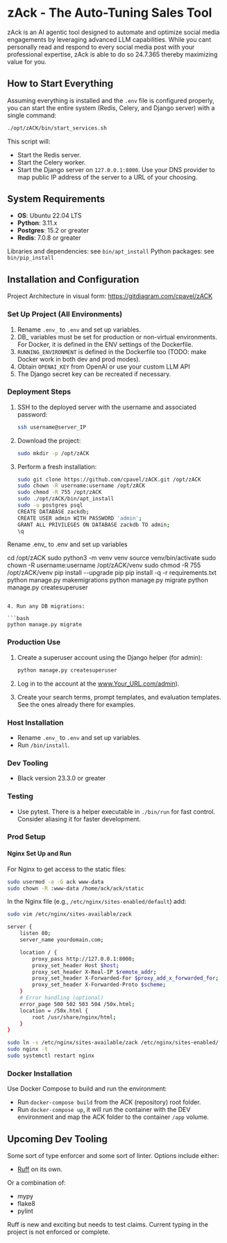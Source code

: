 # zAck - The Auto-Tuning Sales Tool

zAck is an AI agentic tool designed to automate and optimize social media engagements  by leveraging advanced LLM capabilities. While you cant personally read and respond to every social media post with your professional expertise, zAck is able to do so 24.7.365 thereby maximizing value for you.

## How to Start Everything

Assuming everything is installed and the `.env` file is configured properly, you can start the entire system (Redis, Celery, and Django server) with a single command:

```bash
./opt/zACK/bin/start_services.sh
```

This script will:
- Start the Redis server.
- Start the Celery worker.
- Start the Django server on `127.0.0.1:8000`. Use your DNS provider to map public IP address of the server to a URL of your choosing.

## System Requirements

- **OS**: Ubuntu 22.04 LTS
- **Python**: 3.11.x
- **Postgres**: 15.2 or greater
- **Redis**: 7.0.8 or greater

Libraries and dependencies: see `bin/apt_install`
Python packages: see `bin/pip_install`

## Installation and Configuration
Project Architecture in visual form: https://gitdiagram.com/cpavel/zACK

### Set Up Project (All Environments)

1. Rename `.env_` to `.env` and set up variables.
2. DB_ variables must be set for production or non-virtual environments. For Docker, it is defined in the ENV settings of the Dockerfile.
3. `RUNNING_ENVIRONMENT` is defined in the Dockerfile too (TODO: make Docker work in both dev and prod modes).
4. Obtain `OPENAI_KEY` from OpenAI or use your custom LLM API
5. The Django secret key can be recreated if necessary.

### Deployment Steps

1. SSH to the deployed server with the username and associated password:

   ```bash
   ssh username@server_IP
   ```

2. Download the project:

   ```bash
   sudo mkdir -p /opt/zACK
   ```

3. Perform a fresh installation:

   ```bash
   sudo git clone https://github.com/cpavel/zACK.git /opt/zACK
   sudo chown -R username:username /opt/zACK
   sudo chmod -R 755 /opt/zACK
   sudo ./opt/zACK/bin/apt_install
   sudo -u postgres psql
   CREATE DATABASE zackdb;
   CREATE USER admin WITH PASSWORD 'admin';
   GRANT ALL PRIVILEGES ON DATABASE zackdb TO admin;
   \q

Rename .env_ to .env and set up variables

   cd /opt/zACK
   sudo python3 -m venv venv
   source venv/bin/activate
   sudo chown -R username:username /opt/zACK/venv
   sudo chmod -R 755 /opt/zACK/venv
   pip install --upgrade pip
   pip install -q -r requirements.txt
   python manage.py makemigrations
   python manage.py migrate
   python manage.py createsuperuser
   ```

4. Run any DB migrations:

   ```bash
   python manage.py migrate
   ```

### Production Use

1. Create a superuser account using the Django helper (for admin):

   ```bash
   python manage.py createsuperuser
   ```

2. Log in to the account at the www.Your_URL.com/admin).
3. Create your search terms, prompt templates, and evaluation templates. See the ones already there for examples.

### Host Installation

- Rename `.env_` to `.env` and set up variables.
- Run `/bin/install`.

### Dev Tooling

- Black version 23.3.0 or greater

### Testing

- Use pytest. There is a helper executable in `./bin/run` for fast control. Consider aliasing it for faster development.

### Prod Setup

#### Nginx Set Up and Run

For Nginx to get access to the static files:

```bash
sudo usermod -a -G ack www-data
sudo chown -R :www-data /home/ack/ack/static
```

In the Nginx file (e.g., `/etc/nginx/sites-enabled/default`) add:

```bash
sudo vim /etc/nginx/sites-available/zack

server {
    listen 80;
    server_name yourdomain.com;

    location / {
        proxy_pass http://127.0.0.1:8000;
        proxy_set_header Host $host;
        proxy_set_header X-Real-IP $remote_addr;
        proxy_set_header X-Forwarded-For $proxy_add_x_forwarded_for;
        proxy_set_header X-Forwarded-Proto $scheme;
    }
    # Error handling (optional)
    error_page 500 502 503 504 /50x.html;
    location = /50x.html {
        root /usr/share/nginx/html;
    }
}

sudo ln -s /etc/nginx/sites-available/zack /etc/nginx/sites-enabled/
sudo nginx -t
sudo systemctl restart nginx
```

### Docker Installation

Use Docker Compose to build and run the environment:

- Run `docker-compose build` from the ACK (repository) root folder.
- Run `docker-compose up`, it will run the container with the DEV environment and map the ACK folder to the container `/app` volume.

## Upcoming Dev Tooling

Some sort of type enforcer and some sort of linter. Options include either:

- [Ruff](https://github.com/charliermarsh/ruff) on its own.

Or a combination of:

- mypy
- flake8
- pylint

Ruff is new and exciting but needs to test claims. Current typing in the project is not enforced or complete.

